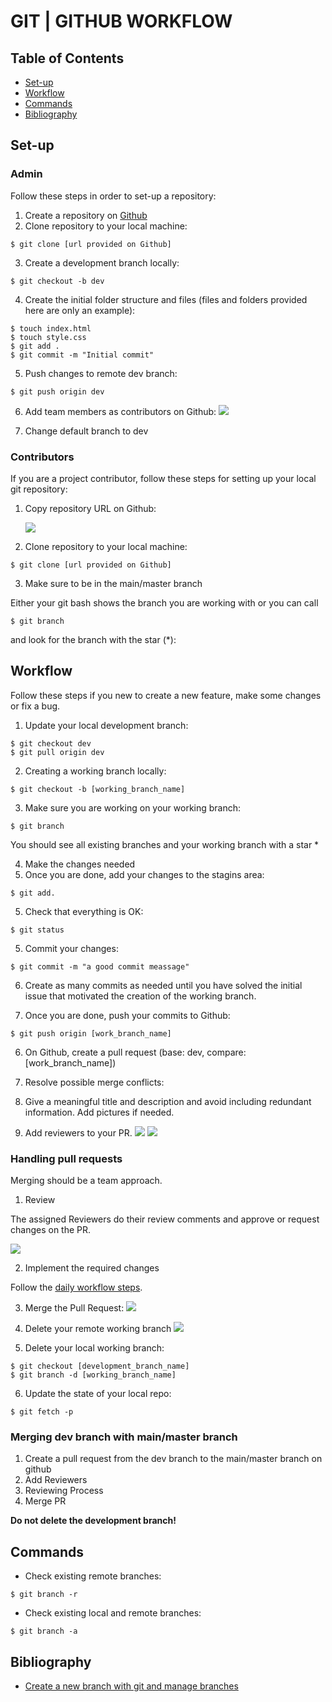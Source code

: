# GIT | GITHUB WORKFLOW

## Table of Contents

- [Set-up](#set-up)
- [Workflow](#workflow)
- [Commands](#commands)
- [Bibliography](#bibliography)

## Set-up

### Admin

Follow these steps in order to set-up a repository:

1. Create a repository on [Github](https://github.com/)
2. Clone repository to your local machine:

```
$ git clone [url provided on Github]
```

3. Create a development branch locally:

```
$ git checkout -b dev
```

4. Create the initial folder structure and files (files and folders provided here are only an example):

```
$ touch index.html
$ touch style.css
$ git add .
$ git commit -m "Initial commit"
```

5. Push changes to remote dev branch:

```
$ git push origin dev
```

6. Add team members as contributors on Github:
   ![](./img/github_collaborators.png)

7. Change default branch to dev

### Contributors

If you are a project contributor, follow these steps for setting up your local git repository:

1. Copy repository URL on Github:

   ![](./img/github_link.png)

2. Clone repository to your local machine:

```
$ git clone [url provided on Github]
```

3. Make sure to be in the main/master branch

Either your git bash shows the branch you are working with or you can call

```
$ git branch
```

and look for the branch with the star (\*):

## Workflow

Follow these steps if you new to create a new feature, make some changes or fix a bug.

1. Update your local development branch:

```
$ git checkout dev
$ git pull origin dev
```

2. Creating a working branch locally:

```
$ git checkout -b [working_branch_name]
```

3. Make sure you are working on your working branch:

```
$ git branch
```

You should see all existing branches and your working branch with a star \*

4. Make the changes needed
5. Once you are done, add your changes to the stagins area:

```
$ git add.
```

5. Check that everything is OK:

```
$ git status
```

5. Commit your changes:

```
$ git commit -m "a good commit meassage"
```

6. Create as many commits as needed until you have solved the initial issue that motivated the creation of the working branch.

7. Once you are done, push your commits to Github:

```
$ git push origin [work_branch_name]
```

6. On Github, create a pull request (base: dev, compare: [work_branch_name])

7. Resolve possible merge conflicts:

8. Give a meaningful title and description and avoid including redundant information. Add pictures if needed.

9. Add reviewers to your PR.
   ![](./img/compare_and_pullRequest.png)
   ![](./img/open_PR.png)

### Handling pull requests

Merging should be a team approach.

1. Review

The assigned Reviewers do their review comments and approve or request changes on the PR.

![](./img/review_PR.png)

2. Implement the required changes

Follow the [daily workflow steps](#daily_workflow).

3. Merge the Pull Request:
   ![](./img/merge_PR.png)

4. Delete your remote working branch
   ![](./img/delete_remote_working_branch.png)

5. Delete your local working branch:

```
$ git checkout [development_branch_name]
$ git branch -d [working_branch_name]
```

6. Update the state of your local repo:

```
$ git fetch -p
```

### Merging dev branch with main/master branch

1. Create a pull request from the dev branch to the main/master branch on github
2. Add Reviewers
3. Reviewing Process
4. Merge PR

**Do not delete the development branch!**

## Commands

- Check existing remote branches:

```
$ git branch -r
```

- Check existing local and remote branches:

```
$ git branch -a
```

## Bibliography

- [Create a new branch with git and manage branches](https://github.com/Kunena/Kunena-Forum/wiki/Create-a-new-branch-with-git-and-manage-branches)
